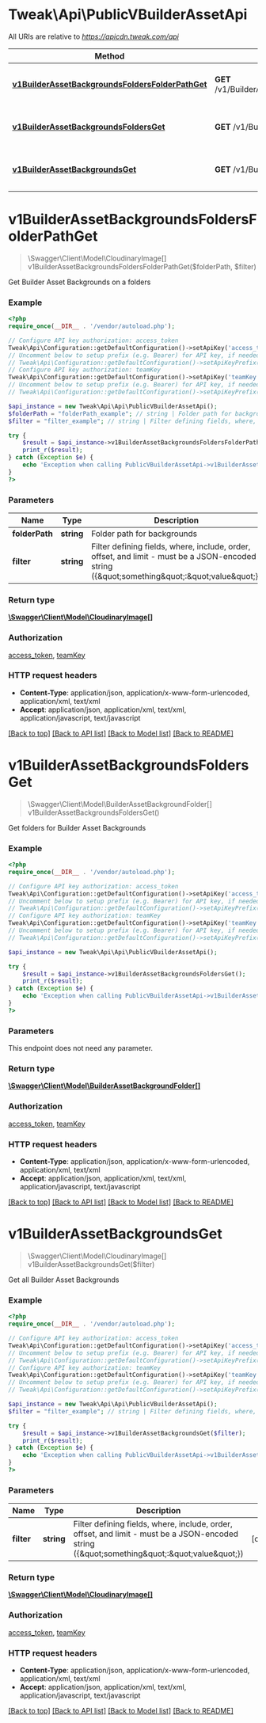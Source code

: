 # Tweak\Api\PublicVBuilderAssetApi

All URIs are relative to *https://apicdn.tweak.com/api*

Method | HTTP request | Description
------------- | ------------- | -------------
[**v1BuilderAssetBackgroundsFoldersFolderPathGet**](PublicVBuilderAssetApi.md#v1BuilderAssetBackgroundsFoldersFolderPathGet) | **GET** /v1/BuilderAsset/backgrounds/folders/{folderPath} | Get Builder Asset Backgrounds on a folders
[**v1BuilderAssetBackgroundsFoldersGet**](PublicVBuilderAssetApi.md#v1BuilderAssetBackgroundsFoldersGet) | **GET** /v1/BuilderAsset/backgrounds/folders | Get folders for Builder Asset Backgrounds
[**v1BuilderAssetBackgroundsGet**](PublicVBuilderAssetApi.md#v1BuilderAssetBackgroundsGet) | **GET** /v1/BuilderAsset/backgrounds | Get all Builder Asset Backgrounds


# **v1BuilderAssetBackgroundsFoldersFolderPathGet**
> \Swagger\Client\Model\CloudinaryImage[] v1BuilderAssetBackgroundsFoldersFolderPathGet($folderPath, $filter)

Get Builder Asset Backgrounds on a folders

### Example
```php
<?php
require_once(__DIR__ . '/vendor/autoload.php');

// Configure API key authorization: access_token
Tweak\Api\Configuration::getDefaultConfiguration()->setApiKey('access_token', 'YOUR_API_KEY');
// Uncomment below to setup prefix (e.g. Bearer) for API key, if needed
// Tweak\Api\Configuration::getDefaultConfiguration()->setApiKeyPrefix('access_token', 'Bearer');
// Configure API key authorization: teamKey
Tweak\Api\Configuration::getDefaultConfiguration()->setApiKey('teamKey', 'YOUR_API_KEY');
// Uncomment below to setup prefix (e.g. Bearer) for API key, if needed
// Tweak\Api\Configuration::getDefaultConfiguration()->setApiKeyPrefix('teamKey', 'Bearer');

$api_instance = new Tweak\Api\Api\PublicVBuilderAssetApi();
$folderPath = "folderPath_example"; // string | Folder path for backgrounds
$filter = "filter_example"; // string | Filter defining fields, where, include, order, offset, and limit - must be a JSON-encoded string ({\"something\":\"value\"})

try {
    $result = $api_instance->v1BuilderAssetBackgroundsFoldersFolderPathGet($folderPath, $filter);
    print_r($result);
} catch (Exception $e) {
    echo 'Exception when calling PublicVBuilderAssetApi->v1BuilderAssetBackgroundsFoldersFolderPathGet: ', $e->getMessage(), PHP_EOL;
}
?>
```

### Parameters

Name | Type | Description  | Notes
------------- | ------------- | ------------- | -------------
 **folderPath** | **string**| Folder path for backgrounds |
 **filter** | **string**| Filter defining fields, where, include, order, offset, and limit - must be a JSON-encoded string ({\&quot;something\&quot;:\&quot;value\&quot;}) | [optional]

### Return type

[**\Swagger\Client\Model\CloudinaryImage[]**](../Model/CloudinaryImage.md)

### Authorization

[access_token](../../README.md#access_token), [teamKey](../../README.md#teamKey)

### HTTP request headers

 - **Content-Type**: application/json, application/x-www-form-urlencoded, application/xml, text/xml
 - **Accept**: application/json, application/xml, text/xml, application/javascript, text/javascript

[[Back to top]](#) [[Back to API list]](../../README.md#documentation-for-api-endpoints) [[Back to Model list]](../../README.md#documentation-for-models) [[Back to README]](../../README.md)

# **v1BuilderAssetBackgroundsFoldersGet**
> \Swagger\Client\Model\BuilderAssetBackgroundFolder[] v1BuilderAssetBackgroundsFoldersGet()

Get folders for Builder Asset Backgrounds

### Example
```php
<?php
require_once(__DIR__ . '/vendor/autoload.php');

// Configure API key authorization: access_token
Tweak\Api\Configuration::getDefaultConfiguration()->setApiKey('access_token', 'YOUR_API_KEY');
// Uncomment below to setup prefix (e.g. Bearer) for API key, if needed
// Tweak\Api\Configuration::getDefaultConfiguration()->setApiKeyPrefix('access_token', 'Bearer');
// Configure API key authorization: teamKey
Tweak\Api\Configuration::getDefaultConfiguration()->setApiKey('teamKey', 'YOUR_API_KEY');
// Uncomment below to setup prefix (e.g. Bearer) for API key, if needed
// Tweak\Api\Configuration::getDefaultConfiguration()->setApiKeyPrefix('teamKey', 'Bearer');

$api_instance = new Tweak\Api\Api\PublicVBuilderAssetApi();

try {
    $result = $api_instance->v1BuilderAssetBackgroundsFoldersGet();
    print_r($result);
} catch (Exception $e) {
    echo 'Exception when calling PublicVBuilderAssetApi->v1BuilderAssetBackgroundsFoldersGet: ', $e->getMessage(), PHP_EOL;
}
?>
```

### Parameters
This endpoint does not need any parameter.

### Return type

[**\Swagger\Client\Model\BuilderAssetBackgroundFolder[]**](../Model/BuilderAssetBackgroundFolder.md)

### Authorization

[access_token](../../README.md#access_token), [teamKey](../../README.md#teamKey)

### HTTP request headers

 - **Content-Type**: application/json, application/x-www-form-urlencoded, application/xml, text/xml
 - **Accept**: application/json, application/xml, text/xml, application/javascript, text/javascript

[[Back to top]](#) [[Back to API list]](../../README.md#documentation-for-api-endpoints) [[Back to Model list]](../../README.md#documentation-for-models) [[Back to README]](../../README.md)

# **v1BuilderAssetBackgroundsGet**
> \Swagger\Client\Model\CloudinaryImage[] v1BuilderAssetBackgroundsGet($filter)

Get all Builder Asset Backgrounds

### Example
```php
<?php
require_once(__DIR__ . '/vendor/autoload.php');

// Configure API key authorization: access_token
Tweak\Api\Configuration::getDefaultConfiguration()->setApiKey('access_token', 'YOUR_API_KEY');
// Uncomment below to setup prefix (e.g. Bearer) for API key, if needed
// Tweak\Api\Configuration::getDefaultConfiguration()->setApiKeyPrefix('access_token', 'Bearer');
// Configure API key authorization: teamKey
Tweak\Api\Configuration::getDefaultConfiguration()->setApiKey('teamKey', 'YOUR_API_KEY');
// Uncomment below to setup prefix (e.g. Bearer) for API key, if needed
// Tweak\Api\Configuration::getDefaultConfiguration()->setApiKeyPrefix('teamKey', 'Bearer');

$api_instance = new Tweak\Api\Api\PublicVBuilderAssetApi();
$filter = "filter_example"; // string | Filter defining fields, where, include, order, offset, and limit - must be a JSON-encoded string ({\"something\":\"value\"})

try {
    $result = $api_instance->v1BuilderAssetBackgroundsGet($filter);
    print_r($result);
} catch (Exception $e) {
    echo 'Exception when calling PublicVBuilderAssetApi->v1BuilderAssetBackgroundsGet: ', $e->getMessage(), PHP_EOL;
}
?>
```

### Parameters

Name | Type | Description  | Notes
------------- | ------------- | ------------- | -------------
 **filter** | **string**| Filter defining fields, where, include, order, offset, and limit - must be a JSON-encoded string ({\&quot;something\&quot;:\&quot;value\&quot;}) | [optional]

### Return type

[**\Swagger\Client\Model\CloudinaryImage[]**](../Model/CloudinaryImage.md)

### Authorization

[access_token](../../README.md#access_token), [teamKey](../../README.md#teamKey)

### HTTP request headers

 - **Content-Type**: application/json, application/x-www-form-urlencoded, application/xml, text/xml
 - **Accept**: application/json, application/xml, text/xml, application/javascript, text/javascript

[[Back to top]](#) [[Back to API list]](../../README.md#documentation-for-api-endpoints) [[Back to Model list]](../../README.md#documentation-for-models) [[Back to README]](../../README.md)

